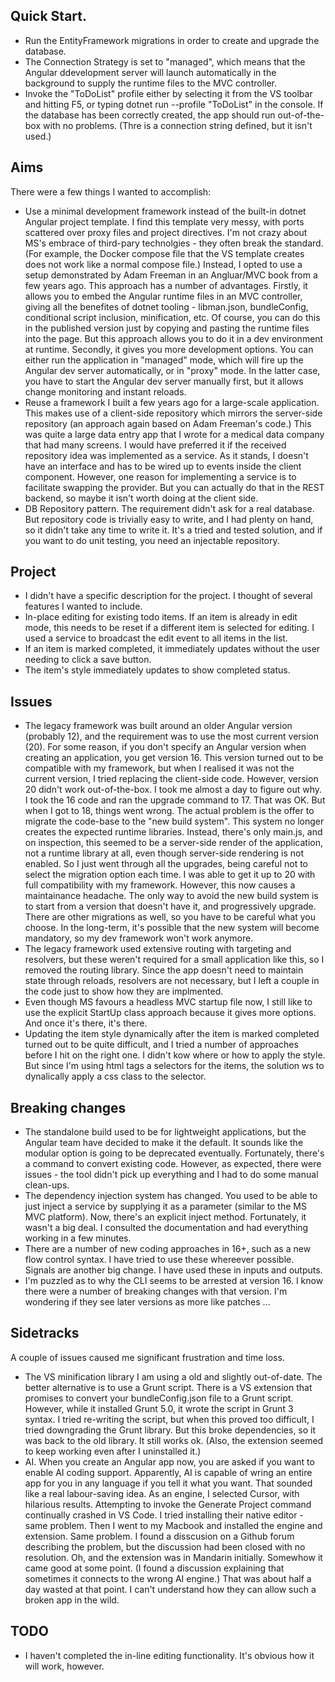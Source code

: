 
## Quick Start.
- Run the EntityFramework migrations in order to create and upgrade the database.
- The Connection Strategy is set to "managed", which means that the Angular ddevelopment server will launch automatically in the background to supply the runtime files to the MVC controller.
- Invoke the "ToDoList" profile either by selecting it from the VS toolbar and hitting F5, or typing dotnet run --profile "ToDoList" in the console. If the database has been correctly created, the app should run out-of-the-box with no problems. (Thre is a connection string defined, but it isn't used.)

## Aims
There were a few things I wanted to accomplish:
- Use a minimal development framework instead of the built-in dotnet Angular project template. I find this template very messy, with ports scattered over proxy files and project directives. I'm not crazy about MS's embrace of third-pary technolgies - they often break the standard. (For example, the Docker compose file that the VS template creates does not work like a normal compose file.)
Instead, I opted to use a setup demonstrated by Adam Freeman in an Angluar/MVC book from a few years ago. This approach has a number of advantages. Firstly, it allows you to embed the Angular runtime files in an MVC controller, giving all the benefites of dotnet tooling - libman.json, bundleConfig, conditional script inclusion, minification, etc. Of course, you can do this in the published version just by copying and pasting the runtime files into the page. But this approach allows you to do it in a dev environment at runtime. Secondly, it gives you more development options. You can either run the application in "managed" mode, which will fire up the Angular dev server automatically, or in "proxy" mode. In the latter case, you have to start the Angular dev server manually first, but it allows change monitoring and instant reloads.
- Reuse a framework I built a few years ago for a large-scale application. This makes use of a client-side repository which mirrors the server-side repository (an approach again based on Adam Freeman's code.) This was quite a large data entry app that I wrote for a medical data company that had many screens. I would have preferred it if the received repository idea was implemented as a service. As it stands, I doesn't have an interface and has to be wired up to events inside the client component. However, one reason for implementing a service is to facilitate swapping the provider. But you can actually do that in the REST backend, so maybe it isn't worth doing at the client side.
- DB Repository pattern. The requirement didn't ask for a real database. But repository code is trivially easy to write, and I had plenty on hand, so it didn't take any time to write it. It's a tried and tested solution, and if you want to do unit testing, you need an injectable repository.

## Project
- I didn't have a specific description for the project. I thought of several features I wanted to include.
- In-place editing for existing todo items. If an item is already in edit mode, this needs to be reset if a different item is selected for editing. I used a service to broadcast the edit event to all items in the list.
- If an item is marked completed, it immediately updates without the user needing to click a save button.
- The item's style immediately updates to show completed status.

## Issues
- The legacy framework was built around an older Angular version (probably 12), and the requirement was to use the most current version (20). For some reason, if you don't specify an Angular version when creating an application, you get version 16. This version turned out to be compatible with my framework, but when I realised it was not the current version, I tried replacing the client-side code. However, version 20 didn't work out-of-the-box. I took me almost a day to figure out why. I took the 16 code and ran the upgrade command to 17. That was OK. But when I got to 18, things went wrong. The actual problem is the offer to migrate the code-base to the "new build system". This system no longer creates the expected runtime libraries. Instead, there's only main.js, and on inspection, this seemed to be a server-side render of the application, not a runtime library at all, even though server-side rendering is not enabled. So I just went through all the upgrades, being careful not to select the migration option each time. I was able to get it up to 20 with full compatibility with my framework. However, this now causes a maintainance headache. The only way to avoid the new build system is to start from a version that doesn't have it, and progressively upgrade. There are other migrations as well, so you have to be careful what you choose. In the long-term, it's possible that the new system will become mandatory, so my dev framework won't work anymore.
- The legacy framework used extensive routing with targeting and resolvers, but these weren't required for a small application like this, so I removed the routing library. Since the app doesn't need to maintain state through reloads, resolvers are not necessary, but I left a couple in the code just to show how they are implmented.
- Even though MS favours a headless MVC startup file now, I still like to use the explicit StartUp class approach because it gives more options. And once it's there, it's there.
- Updating the item style dynamically after the item is marked completed turned out to be quite difficult, and I tried a number of approaches before I hit on the right one. I didn't kow where or how to apply the style. But since I'm using html tags a selectors for the items, the solution ws to dynalically apply a css class to the selector. 

## Breaking changes 
- The standalone build used to be for lightweight applications, but the Angular team have decided to make it the default. It sounds like the modular option is going to be deprecated eventually. Fortunately, there's a command to convert existing code. However, as expected, there were issues - the tool didn't pick up everything and I had to do some manual clean-ups.
- The dependency injection system has changed. You used to be able to just inject a service by supplying it as a parameter (similar to the MS MVC platform). Now, there's an explicit inject method. Fortunately, it wasn't a big deal. I consulted the documentation and had everything working in a few minutes.
- There are a number of new coding approaches in 16+, such as a new flow control syntax. I have tried to use these whereever possible. Signals are another big change. I have used these in inputs and outputs.
- I'm puzzled as to why the CLI seems to be arrested at version 16. I know there were a number of breaking changes with that version. I'm wondering if they see later versions as more like patches ...

## Sidetracks
A couple of issues caused me significant frustration and time loss.
- The VS minification library I am using a old and slightly out-of-date. The better alternative is to use a Grunt script. There is a VS extension that promises to convert your bundleConfig.json file to a Grunt script. However, while it installed Grunt 5.0, it wrote the script in Grunt 3 syntax. I tried re-writing the script, but when this proved too difficult, I tried downgrading the Grunt library. But this broke dependencies, so it was back to the old library. It still works ok. (Also, the extension seemed to keep working even after I uninstalled it.)
- AI. When you create an Angular app now, you are asked if you want to enable AI coding support. Apparently, AI is capable of wring an entire app for you in any language if you tell it what you want. That sounded like a real labour-saving idea. As an engine, I selected Cursor, with hilarious results. Attempting to invoke the Generate Project command continually crashed in VS Code. I tried installing their native editor - same problem. Then I went to my Macbook and installed the engine and extension. Same problem. I found a disscusion on a Github forum describing the problem, but the discussion had been closed with no resolution. Oh, and the extension was in Mandarin initially. Somewhow it came good at some point. (I found a discussion explaining that sometimes it connects to the wrong AI engine.) That was about half a day wasted at that point. I can't understand how they can allow such a broken app in the wild.

## TODO
- I haven't completed the in-line editing functionality. It's obvious how it will work, however.